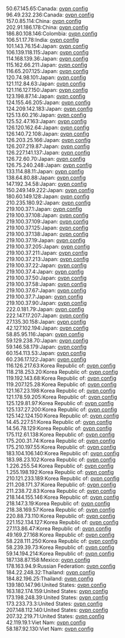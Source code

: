 50.67.145.65:Canada: [ovpn config](vpn/50_67_145_65.ovpn)  
96.49.232.236:Canada: [ovpn config](vpn/96_49_232_236.ovpn)  
157.0.85.114:China: [ovpn config](vpn/157_0_85_114.ovpn)  
202.91.186.178:China: [ovpn config](vpn/202_91_186_178.ovpn)  
186.80.108.146:Colombia: [ovpn config](vpn/186_80_108_146.ovpn)  
106.51.17.78:India: [ovpn config](vpn/106_51_17_78.ovpn)  
101.143.76.154:Japan: [ovpn config](vpn/101_143_76_154.ovpn)  
106.139.118.115:Japan: [ovpn config](vpn/106_139_118_115.ovpn)  
114.168.139.36:Japan: [ovpn config](vpn/114_168_139_36.ovpn)  
115.162.66.211:Japan: [ovpn config](vpn/115_162_66_211.ovpn)  
116.65.207.125:Japan: [ovpn config](vpn/116_65_207_125.ovpn)  
120.74.98.101:Japan: [ovpn config](vpn/120_74_98_101.ovpn)  
121.112.84.63:Japan: [ovpn config](vpn/121_112_84_63.ovpn)  
121.116.127.150:Japan: [ovpn config](vpn/121_116_127_150.ovpn)  
123.198.87.14:Japan: [ovpn config](vpn/123_198_87_14.ovpn)  
124.155.46.205:Japan: [ovpn config](vpn/124_155_46_205.ovpn)  
124.209.142.183:Japan: [ovpn config](vpn/124_209_142_183.ovpn)  
125.13.60.216:Japan: [ovpn config](vpn/125_13_60_216.ovpn)  
125.52.47.163:Japan: [ovpn config](vpn/125_52_47_163.ovpn)  
126.120.162.64:Japan: [ovpn config](vpn/126_120_162_64.ovpn)  
126.140.72.108:Japan: [ovpn config](vpn/126_140_72_108.ovpn)  
126.203.25.166:Japan: [ovpn config](vpn/126_203_25_166.ovpn)  
126.207.219.87:Japan: [ovpn config](vpn/126_207_219_87.ovpn)  
126.227.141.137:Japan: [ovpn config](vpn/126_227_141_137.ovpn)  
126.72.60.70:Japan: [ovpn config](vpn/126_72_60_70.ovpn)  
126.75.240.248:Japan: [ovpn config](vpn/126_75_240_248.ovpn)  
133.114.88.11:Japan: [ovpn config](vpn/133_114_88_11.ovpn)  
138.64.80.88:Japan: [ovpn config](vpn/138_64_80_88.ovpn)  
147.192.34.58:Japan: [ovpn config](vpn/147_192_34_58.ovpn)  
150.249.149.222:Japan: [ovpn config](vpn/150_249_149_222.ovpn)  
180.60.149.128:Japan: [ovpn config](vpn/180_60_149_128.ovpn)  
210.235.180.92:Japan: [ovpn config](vpn/210_235_180_92.ovpn)  
219.100.37.1:Japan: [ovpn config](vpn/219_100_37_1.ovpn)  
219.100.37.108:Japan: [ovpn config](vpn/219_100_37_108.ovpn)  
219.100.37.109:Japan: [ovpn config](vpn/219_100_37_109.ovpn)  
219.100.37.125:Japan: [ovpn config](vpn/219_100_37_125.ovpn)  
219.100.37.138:Japan: [ovpn config](vpn/219_100_37_138.ovpn)  
219.100.37.19:Japan: [ovpn config](vpn/219_100_37_19.ovpn)  
219.100.37.205:Japan: [ovpn config](vpn/219_100_37_205.ovpn)  
219.100.37.211:Japan: [ovpn config](vpn/219_100_37_211.ovpn)  
219.100.37.213:Japan: [ovpn config](vpn/219_100_37_213.ovpn)  
219.100.37.22:Japan: [ovpn config](vpn/219_100_37_22.ovpn)  
219.100.37.4:Japan: [ovpn config](vpn/219_100_37_4.ovpn)  
219.100.37.50:Japan: [ovpn config](vpn/219_100_37_50.ovpn)  
219.100.37.58:Japan: [ovpn config](vpn/219_100_37_58.ovpn)  
219.100.37.67:Japan: [ovpn config](vpn/219_100_37_67.ovpn)  
219.100.37.7:Japan: [ovpn config](vpn/219_100_37_7.ovpn)  
219.100.37.90:Japan: [ovpn config](vpn/219_100_37_90.ovpn)  
222.0.181.79:Japan: [ovpn config](vpn/222_0_181_79.ovpn)  
222.147.17.207:Japan: [ovpn config](vpn/222_147_17_207.ovpn)  
27.135.30.158:Japan: [ovpn config](vpn/27_135_30_158.ovpn)  
42.127.102.194:Japan: [ovpn config](vpn/42_127_102_194.ovpn)  
58.85.95.116:Japan: [ovpn config](vpn/58_85_95_116.ovpn)  
59.129.238.70:Japan: [ovpn config](vpn/59_129_238_70.ovpn)  
59.146.58.179:Japan: [ovpn config](vpn/59_146_58_179.ovpn)  
60.154.113.53:Japan: [ovpn config](vpn/60_154_113_53.ovpn)  
60.236.17.122:Japan: [ovpn config](vpn/60_236_17_122.ovpn)  
116.126.217.63:Korea Republic of: [ovpn config](vpn/116_126_217_63.ovpn)  
118.218.253.20:Korea Republic of: [ovpn config](vpn/118_218_253_20.ovpn)  
119.192.143.68:Korea Republic of: [ovpn config](vpn/119_192_143_68.ovpn)  
119.207.125.28:Korea Republic of: [ovpn config](vpn/119_207_125_28.ovpn)  
121.167.23.198:Korea Republic of: [ovpn config](vpn/121_167_23_198.ovpn)  
121.178.59.205:Korea Republic of: [ovpn config](vpn/121_178_59_205.ovpn)  
125.129.81.97:Korea Republic of: [ovpn config](vpn/125_129_81_97.ovpn)  
125.137.27.200:Korea Republic of: [ovpn config](vpn/125_137_27_200.ovpn)  
125.142.124.150:Korea Republic of: [ovpn config](vpn/125_142_124_150.ovpn)  
14.45.227.51:Korea Republic of: [ovpn config](vpn/14_45_227_51.ovpn)  
14.56.78.129:Korea Republic of: [ovpn config](vpn/14_56_78_129.ovpn)  
175.112.61.138:Korea Republic of: [ovpn config](vpn/175_112_61_138.ovpn)  
175.200.31.74:Korea Republic of: [ovpn config](vpn/175_200_31_74.ovpn)  
175.210.197.55:Korea Republic of: [ovpn config](vpn/175_210_197_55.ovpn)  
183.104.106.140:Korea Republic of: [ovpn config](vpn/183_104_106_140.ovpn)  
183.98.23.102:Korea Republic of: [ovpn config](vpn/183_98_23_102.ovpn)  
1.226.255.54:Korea Republic of: [ovpn config](vpn/1_226_255_54.ovpn)  
1.255.198.192:Korea Republic of: [ovpn config](vpn/1_255_198_192.ovpn)  
210.121.233.189:Korea Republic of: [ovpn config](vpn/210_121_233_189.ovpn)  
211.208.171.37:Korea Republic of: [ovpn config](vpn/211_208_171_37.ovpn)  
211.238.72.83:Korea Republic of: [ovpn config](vpn/211_238_72_83.ovpn)  
218.144.155.146:Korea Republic of: [ovpn config](vpn/218_144_155_146.ovpn)  
218.147.3.19:Korea Republic of: [ovpn config](vpn/218_147_3_19.ovpn)  
218.38.169.57:Korea Republic of: [ovpn config](vpn/218_38_169_57.ovpn)  
220.88.73.110:Korea Republic of: [ovpn config](vpn/220_88_73_110.ovpn)  
221.152.134.127:Korea Republic of: [ovpn config](vpn/221_152_134_127.ovpn)  
27.113.86.47:Korea Republic of: [ovpn config](vpn/27_113_86_47.ovpn)  
49.169.27.168:Korea Republic of: [ovpn config](vpn/49_169_27_168.ovpn)  
58.228.111.250:Korea Republic of: [ovpn config](vpn/58_228_111_250.ovpn)  
58.239.39.73:Korea Republic of: [ovpn config](vpn/58_239_39_73.ovpn)  
59.14.194.214:Korea Republic of: [ovpn config](vpn/59_14_194_214.ovpn)  
187.138.87.158:Mexico: [ovpn config](vpn/187_138_87_158.ovpn)  
178.163.94.9:Russian Federation: [ovpn config](vpn/178_163_94_9.ovpn)  
184.22.248.32:Thailand: [ovpn config](vpn/184_22_248_32.ovpn)  
184.82.196.25:Thailand: [ovpn config](vpn/184_82_196_25.ovpn)  
139.180.147.96:United States: [ovpn config](vpn/139_180_147_96.ovpn)  
163.182.174.159:United States: [ovpn config](vpn/163_182_174_159.ovpn)  
173.198.248.39:United States: [ovpn config](vpn/173_198_248_39.ovpn)  
173.233.73.3:United States: [ovpn config](vpn/173_233_73_3.ovpn)  
207.148.112.140:United States: [ovpn config](vpn/207_148_112_140.ovpn)  
207.32.219.71:United States: [ovpn config](vpn/207_32_219_71.ovpn)  
42.119.19.1:Viet Nam: [ovpn config](vpn/42_119_19_1.ovpn)  
58.187.92.130:Viet Nam: [ovpn config](vpn/58_187_92_130.ovpn)  
